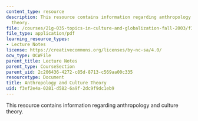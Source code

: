 ```yaml
---
content_type: resource
description: This resource contains information regarding anthropology and culture
  theory.
file: /courses/21g-035-topics-in-culture-and-globalization-fall-2003/f3ef2e4a0281d5826a9f2dc9f9dc1eb9_MIT21G_035F03_l04.pdf
file_type: application/pdf
learning_resource_types:
- Lecture Notes
license: https://creativecommons.org/licenses/by-nc-sa/4.0/
ocw_type: OCWFile
parent_title: Lecture Notes
parent_type: CourseSection
parent_uid: 2c206436-4272-c85d-8713-c569aa00c335
resourcetype: Document
title: Anthropology and Culture Theory
uid: f3ef2e4a-0281-d582-6a9f-2dc9f9dc1eb9
---
```

This resource contains information regarding anthropology and culture theory.